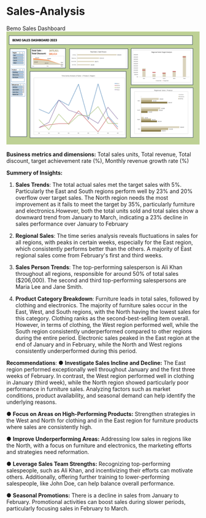 # Sales-Analysis
Bemo Sales Dashboard
![Bemo](View/Bemo_sales.png)

**Business metrics and dimensions:** Total sales units, Total revenue, Total discount,
target achievement rate (%), Monthly revenue growth rate (%)

**Summery of Insights:**

1. **Sales Trends**: The total actual sales met the target sales with 5%. Particularly
the East and South regions perform well by 23% and 20% overflow over target
sales. The North region needs the most improvement as it fails to meet the
target by 35%, particularly furniture and electronics.However, both the total units sold and total sales show a downward trend from
January to March, indicating a 23% decline in sales performance over January
to February

2. **Regional Sales**: The time series analysis reveals fluctuations in sales for all
regions, with peaks in certain weeks, especially for the East region, which
consistently performs better than the others. A majority of East regional sales
come from February's first and third weeks.
3. **Sales Person Trends**: The top-performing salesperson is Ali Khan throughout
all regions, responsible for around 50% of total sales ($206,000). The second
and third top-performing salespersons are Maria Lee and Jane Smith.
4. **Product Category Breakdown**: Furniture leads in total sales, followed by
clothing and electronics. The majority of furniture sales occur in the East, West,
and South regions, with the North having the lowest sales for this category.
Clothing ranks as the second-best-selling item overall. However, in terms of
clothing, the West region performed well, while the South region consistently
underperformed compared to other regions during the entire period.
Electronic sales peaked in the East region at the end of January and in
February, while the North and West regions consistently underperformed
during this period.


**Recommendations**:
● **Investigate Sales Incline and Decline:** The East region performed
exceptionally well throughout January and the first three weeks of February. In
contrast, the West region performed well in clothing in January (third week),
while the North region showed particularly poor performance in furniture sales.
Analyzing factors such as market conditions, product availability, and seasonal
demand can help identify the underlying reasons.

● **Focus on Areas on High-Performing Products:** Strengthen strategies in the
West and North for clothing and in the East region for furniture products where
sales are consistently high.

● **Improve Underperforming Areas:** Addressing low sales in regions like the
North, with a focus on furniture and electronics, the marketing efforts and
strategies need reformation.

● **Leverage Sales Team Strengths:** Recognizing top-performing salespeople,
such as Ali Khan, and incentivizing their efforts can motivate others. Additionally,
offering further training to lower-performing salespeople, like John Doe, can help
balance overall performance.

● **Seasonal Promotions:** There is a decline in sales from January to February.
Promotional activities can boost sales during slower periods, particularly focusing
sales in February to March.
